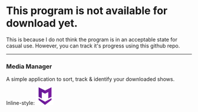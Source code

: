 # This program is not available for download yet.
This is because I do not think the program is in an acceptable state for casual use. However, you can track it's progress using this github repo.
***
### Media Manager
A simple application to sort, track & identify your downloaded shows.

Inline-style: 
![alt text](https://github.com/adam-p/markdown-here/raw/master/src/common/images/icon48.png "Preview")
